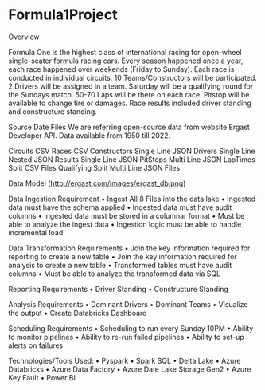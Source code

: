 # Formula1Project
Overview

Formula One is the highest class of international racing for open-wheel single-seater formula racing cars. Every season happened once a year, each race happened over weekends (Friday to Sunday). Each race is conducted in individual circuits. 10 Teams/Constructors will be participated. 2 Drivers will be assigned in a team. Saturday will be a qualifying round for the Sundays match. 50-70 Laps will be there on each race. Pitstop will be available to change tire or damages. Race results included driver standing and constructure standing.

Source Date Files
We are referring open-source data from website Ergast Developer API. Data available from 1950 till 2022.

Circuits 	CSV
Races 	CSV
Constructors 	Single Line JSON
Drivers 	Single Line Nested JSON
Results	Single Line JSON
PitStops 	Multi Line JSON
LapTimes 	Split CSV Files
Qualifying 	Split Multi Line JSON Files

Data Model (http://ergast.com/images/ergast_db.png)
 

Data Ingestion Requirement 
•	Ingest All 8 Files into the data lake 
•	Ingested data must have the schema applied 
•	Ingested data must have audit columns 
•	Ingested data must be stored in a columnar format
•	Must be able to analyze the ingest data 
•	Ingestion logic must be able to handle incremental load

Data Transformation Requirements 
•	Join the key information required for reporting to create a new table
•	Join the key information required for analysis to create a new table 
•	Transformed tables must have audit columns 
•	Must be able to analyze the transformed data via SQL

Reporting Requirements
•	Driver Standing 
•	Constructure Standing

Analysis Requirements
•	Dominant Drivers 
•	Dominant Teams 
•	Visualize the output 
•	Create Databricks Dashboard 

Scheduling Requirements
•	Scheduling to run every Sunday 10PM
•	Ability to monitor pipelines 
•	Ability to re-run failed pipelines 
•	Ability to set-up alerts on failures 

Technologies/Tools Used:
•	Pyspark
•	Spark SQL
•	Delta Lake
•	Azure Databricks 
•	Azure Data Factory
•	Azure Date Lake Storage Gen2
•	Azure Key Fault
•	Power BI

